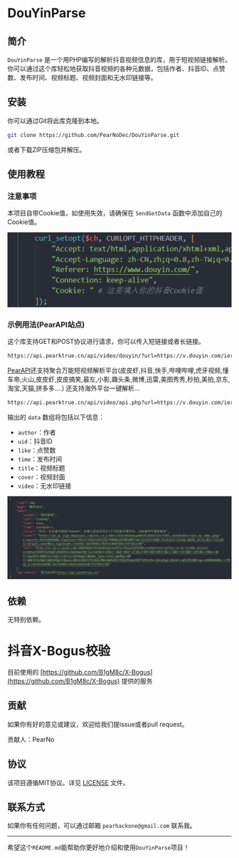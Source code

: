 # DouYinParse

## 简介

`DouYinParse` 是一个用PHP编写的解析抖音视频信息的库，用于短视频链接解析。你可以通过这个库轻松地获取抖音视频的各种元数据，包括作者、抖音ID、点赞数、发布时间、视频标题、视频封面和无水印链接等。

## 安装

你可以通过Git将此库克隆到本地。

```bash
git clone https://github.com/PearNoDec/DouYinParse.git
```

或者下载ZIP压缩包并解压。

## 使用教程

### 注意事项

本项目自带Cookie值，如使用失效，请确保在 `SendGetData` 函数中添加自己的Cookie值。

![Image text](Cookies.png)

### 示例用法(PearAPI站点)

这个库支持GET和POST协议进行请求，你可以传入短链接或者长链接。

```html
https://api.pearktrue.cn/api/video/douyin/?url=https://v.douyin.com/iererwFh/
```

[PearAPI](https://api.pearktrue.cn/)还支持聚合万能短视频解析平台(皮皮虾,抖音,快手,哔哩哔哩,虎牙视频,懂车帝,火山,皮皮虾,皮皮搞笑,最左,小影,趣头条,微博,迅雷,美图秀秀,秒拍,美拍,京东,淘宝,天猫,拼多多....)
还支持海外平台一键解析...

```html
https://api.pearktrue.cn/api/video/api.php?url=https://v.douyin.com/iererwFh/
```

输出的 `data` 数组将包括以下信息：

- `author`：作者
- `uid`：抖音ID
- `like`：点赞数
- `time`：发布时间
- `title`：视频标题
- `cover`：视频封面
- `video`：无水印链接

![Image text](DemoImage.png)

## 依赖

无特别依赖。

# 抖音X-Bogus校验

目前使用的 [https://github.com/B1gM8c/X-Bogus](https://github.com/B1gM8c/X-Bogus) 提供的服务

## 贡献

如果你有好的意见或建议，欢迎给我们提issue或者pull request。

贡献人：PearNo

## 协议

该项目遵循MIT协议。详见 [LICENSE](LICENSE) 文件。

## 联系方式

如果你有任何问题，可以通过邮箱 `pearhackone@gmail.com` 联系我。

---

希望这个`README.md`能帮助你更好地介绍和使用`DouYinParse`项目！
